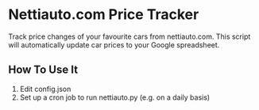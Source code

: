 Nettiauto.com Price Tracker
==============

Track price changes of your favourite cars from nettiauto.com. This script will automatically update car prices to your Google spreadsheet.

How To Use It
--------------

1. Edit config.json
2. Set up a cron job to run nettiauto.py (e.g. on a daily basis)
